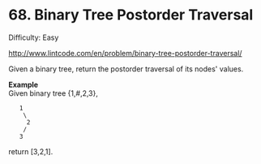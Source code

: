 # 68. Binary Tree Postorder Traversal

Difficulty: Easy

http://www.lintcode.com/en/problem/binary-tree-postorder-traversal/

Given a binary tree, return the postorder traversal of its nodes' values.

**Example**  
Given binary tree {1,#,2,3},
```
   1
    \
     2
    /
   3
```

return [3,2,1].
